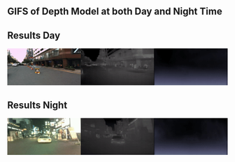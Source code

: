 ## GIFS of Depth Model at both Day and Night Time
## Results Day

![](day_depth.gif)


## Results Night

![](night_depth.gif)
